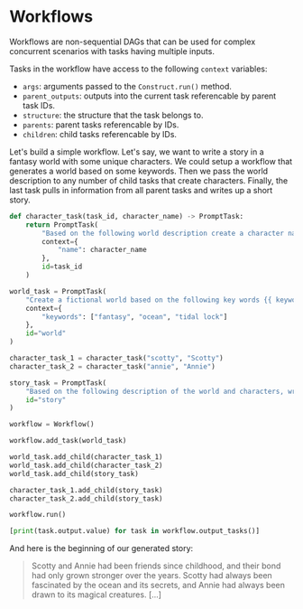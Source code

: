# Workflows

Workflows are non-sequential DAGs that can be used for complex concurrent scenarios with tasks having multiple inputs.

Tasks in the workflow have access to the following `context` variables:

* `args`: arguments passed to the `Construct.run()` method.
* `parent_outputs`: outputs into the current task referencable by parent task IDs.
* `structure`: the structure that the task belongs to.
* `parents`: parent tasks referencable by IDs.
* `children`: child tasks referencable by IDs.

Let's build a simple workflow. Let's say, we want to write a story in a fantasy world with some unique characters. We could setup a workflow that generates a world based on some keywords. Then we pass the world description to any number of child tasks that create characters. Finally, the last task pulls in information from all parent tasks and writes up a short story.

```python
def character_task(task_id, character_name) -> PromptTask:
    return PromptTask(
        "Based on the following world description create a character named {{ name }}:\n{{ parent_outputs['world'] }}",
        context={
            "name": character_name
        },
        id=task_id
    )

world_task = PromptTask(
    "Create a fictional world based on the following key words {{ keywords|join(', ') }}",
    context={
        "keywords": ["fantasy", "ocean", "tidal lock"]
    },
    id="world"
)

character_task_1 = character_task("scotty", "Scotty")
character_task_2 = character_task("annie", "Annie")

story_task = PromptTask(
    "Based on the following description of the world and characters, write a short story:\n{{ parent_outputs['world'] }}\n{{ parent_outputs['scotty'] }}\n{{ parent_outputs['annie'] }}",
    id="story"
)

workflow = Workflow()

workflow.add_task(world_task)

world_task.add_child(character_task_1)
world_task.add_child(character_task_2)
world_task.add_child(story_task)

character_task_1.add_child(story_task)
character_task_2.add_child(story_task)

workflow.run()

[print(task.output.value) for task in workflow.output_tasks()]
```

And here is the beginning of our generated story:

> Scotty and Annie had been friends since childhood, and their bond had only grown stronger over the years. Scotty had always been fascinated by the ocean and its secrets, and Annie had always been drawn to its magical creatures. [...]

